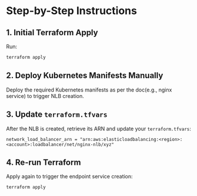 # Step-by-Step Instructions

## 1. Initial Terraform Apply
Run:
```bash
terraform apply
```

## 2. Deploy Kubernetes Manifests Manually
Deploy the required Kubernetes manifests as per the doc(e.g., nginx service) to trigger NLB creation.

## 3. Update `terraform.tfvars`
After the NLB is created, retrieve its ARN and update your `terraform.tfvars`:
```hcl
network_load_balancer_arn = "arn:aws:elasticloadbalancing:<region>:<account>:loadbalancer/net/nginx-nlb/xyz"
```

## 4. Re-run Terraform
Apply again to trigger the endpoint service creation:
```bash
terraform apply
```